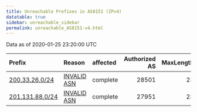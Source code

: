 ```yaml
---
title: Unreachable Prefixes in AS8151 (IPv4)
datatable: true
sidebar: unreachable_sidebar
permalink: unreachable_AS8151-v4.html
---
```


Data as of 2020-01-25 23:20:00 UTC


<div class="datatable-begin"></div>

| Prefix                                                   | Reason                                                                                                | affected   |   Authorized AS |   MaxLength | Anchor                                         |   unreachable /24s |
|:---------------------------------------------------------|:------------------------------------------------------------------------------------------------------|:-----------|----------------:|------------:|:-----------------------------------------------|-------------------:|
| [200.33.26.0/24](https://stat.ripe.net/200.33.26.0/24)   | [INVALID ASN](https://rpki-validator.ripe.net/announcement-preview?asn=AS8151&prefix=200.33.26.0/24)  | complete   |           28501 |          23 | [LACNIC](unreachable_LACNIC_RPKI_Root-v4.html) |                  1 |
| [201.131.88.0/24](https://stat.ripe.net/201.131.88.0/24) | [INVALID ASN](https://rpki-validator.ripe.net/announcement-preview?asn=AS8151&prefix=201.131.88.0/24) | complete   |           27951 |          23 | [LACNIC](unreachable_LACNIC_RPKI_Root-v4.html) |                  1 |

<div class="datatable-end"></div>